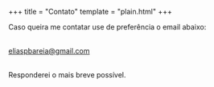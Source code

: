 +++
title = "Contato"
template = "plain.html"
+++

Caso queira me contatar use de preferência o email abaixo:

\
[eliaspbareia@gmail.com](mailto:eliaspbareia@gmail.com)

\
 Responderei o mais breve possível.